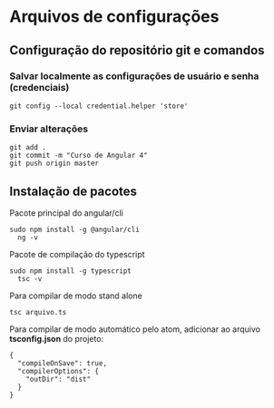 # Arquivos de configurações

## Configuração do repositório git e comandos

### Salvar localmente as configurações de usuário e senha (credenciais)
```
git config --local credential.helper 'store'
```

### Enviar alterações

```
git add .
git commit -m "Curso de Angular 4"
git push origin master
```

## Instalação de pacotes

Pacote principal do angular/cli
```
sudo npm install -g @angular/cli
  ng -v
```

Pacote de compilação do typescript
```
sudo npm install -g typescript
  tsc -v
```

Para compilar de modo stand alone
```
tsc arquivo.ts
```

Para compilar de modo automático pelo atom, adicionar ao arquivo **tsconfig.json** do projeto:

```
{
  "compileOnSave": true,
  "compilerOptions": {
    "outDir": "dist"
  }
}
```
